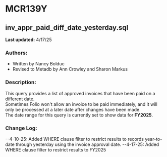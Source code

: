 # MCR139Y
## inv_appr_paid_diff_date_yesterday.sql
**Last updated:** 4/17/25  

### Authors:
- Written by Nancy Bolduc  
- Revised to Metadb by Ann Crowley and Sharon Markus  

### Description:
This query provides a list of approved invoices that have been paid on a different date.  
Sometimes Folio won't allow an invoice to be paid immediately, and it will only be processed at a later date after changes have been made.  
The date range for this query is currently set to show data for **FY2025**.

### Change Log:
--4-10-25: Added WHERE clause filter to restrict results to records year-to-date through yesterday using the invoice approval date.
--4-17-25: Added WHERE clause filter to restrict results to FY2025

